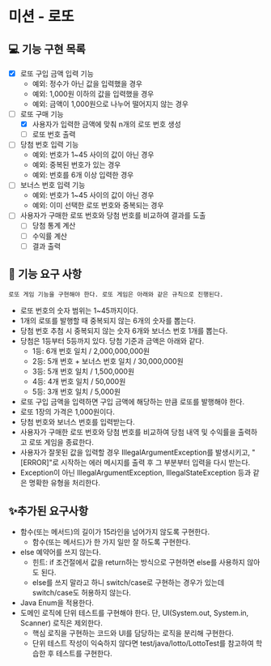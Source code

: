 # 미션 - 로또

## 💻 기능 구현 목록

- [x] 로또 구입 금액 입력 기능
    - 예외: 정수가 아닌 값을 입력했을 경우
    - 예외: 1,000원 이하의 값을 입력했을 경우
    - 예외: 금액이 1,000원으로 나누어 떨어지지 않는 경우
- [ ] 로또 구매 기능
    - [x] 사용자가 입력한 금액에 맞춰 n개의 로또 번호 생성
    - [ ] 로또 번호 출력
- [ ] 당첨 번호 입력 기능
    - 예외: 번호가 1~45 사이의 값이 아닌 경우
    - 예외: 중복된 번호가 있는 경우
    - 예외: 번호를 6개 이상 입력한 경우
- [ ] 보너스 번호 입력 기능
    - 예외: 번호가 1~45 사이의 값이 아닌 경우
    - 예외: 이미 선택한 로또 번호와 중복되는 경우
- [ ] 사용자가 구매한 로또 번호와 당첨 번호를 비교하여 결과를 도출
    - [ ] 당첨 통계 계산
    - [ ] 수익률 계산
    - [ ] 결과 출력

## 🚀 기능 요구 사항

    로또 게임 기능을 구현해야 한다. 로또 게임은 아래와 같은 규칙으로 진행된다.

- 로또 번호의 숫자 범위는 1~45까지이다.
- 1개의 로또를 발행할 때 중복되지 않는 6개의 숫자를 뽑는다.
- 당첨 번호 추첨 시 중복되지 않는 숫자 6개와 보너스 번호 1개를 뽑는다.
- 당첨은 1등부터 5등까지 있다. 당첨 기준과 금액은 아래와 같다.
    - 1등: 6개 번호 일치 / 2,000,000,000원
    - 2등: 5개 번호 + 보너스 번호 일치 / 30,000,000원
    - 3등: 5개 번호 일치 / 1,500,000원
    - 4등: 4개 번호 일치 / 50,000원
    - 5등: 3개 번호 일치 / 5,000원
- 로또 구입 금액을 입력하면 구입 금액에 해당하는 만큼 로또를 발행해야 한다.
- 로또 1장의 가격은 1,000원이다.
- 당첨 번호와 보너스 번호를 입력받는다.
- 사용자가 구매한 로또 번호와 당첨 번호를 비교하여 당첨 내역 및 수익률을 출력하고 로또 게임을 종료한다.
- 사용자가 잘못된 값을 입력할 경우 IllegalArgumentException를 발생시키고, "[ERROR]"로 시작하는 에러 메시지를 출력 후 그 부분부터 입력을 다시 받는다.
- Exception이 아닌 IllegalArgumentException, IllegalStateException 등과 같은 명확한 유형을 처리한다.

## ✨추가된 요구사항

- 함수(또는 메서드)의 길이가 15라인을 넘어가지 않도록 구현한다.
    - 함수(또는 메서드)가 한 가지 일만 잘 하도록 구현한다.
- else 예약어를 쓰지 않는다.
    - 힌트: if 조건절에서 값을 return하는 방식으로 구현하면 else를 사용하지 않아도 된다.
    - else를 쓰지 말라고 하니 switch/case로 구현하는 경우가 있는데 switch/case도 허용하지 않는다.
- Java Enum을 적용한다.
- 도메인 로직에 단위 테스트를 구현해야 한다. 단, UI(System.out, System.in, Scanner) 로직은 제외한다.
    - 핵심 로직을 구현하는 코드와 UI를 담당하는 로직을 분리해 구현한다.
    - 단위 테스트 작성이 익숙하지 않다면 test/java/lotto/LottoTest를 참고하여 학습한 후 테스트를 구현한다.